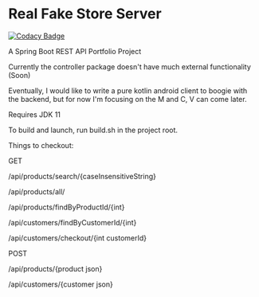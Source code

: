 # Real Fake Store Server

[![Codacy Badge](https://api.codacy.com/project/badge/Grade/217d14a6e7f74e8fa1b208990d1a4529)](https://www.codacy.com/manual/CaderHancock/realfakestoreserver?utm_source=github.com&amp;utm_medium=referral&amp;utm_content=CaderHancock/realfakestoreserver&amp;utm_campaign=Badge_Grade)

A Spring Boot REST API Portfolio Project

Currently the controller package doesn't have much external functionality (Soon)

Eventually, I would like to write a pure kotlin android client to boogie with the backend, but for now I'm focusing on the M and C, V can come later.


Requires JDK 11

To build and launch, run build.sh in the project root. 

Things to checkout: 

GET

/api/products/search/{caseInsensitiveString}
             
/api/products/all/
            
/api/products/findByProductId/{int}

/api/customers/findByCustomerId/{int}

/api/customers/checkout/{int customerId}

POST 
       
 /api/products/{product json}
 
 /api/customers/{customer json}

    

